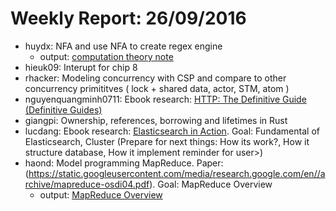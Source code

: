 # Weekly Report: 26/09/2016

- huydx: NFA and use NFA to create regex engine
  - output: [computation theory note](https://gist.github.com/huydx/8c3db98eb015b35a5b51642b769ebd3a)
- hieuk09: Interupt for chip 8
- rhacker: Modeling concurrency with CSP and compare to other concurrency primititves ( lock + shared data, actor, STM, atom )
- nguyenquangminh0711: Ebook research: [HTTP: The Definitive Guide (Definitive Guides)](https://www.amazon.com/HTTP-Definitive-Guide-Guides/dp/1565925092/ref=sr_1_1?ie=UTF8&qid=1474426868&sr=8-1&keywords=http+the+definitive+guide)
- giangpi: Ownership, references, borrowing and lifetimes in Rust
- lucdang: Ebook research: [Elasticsearch in Action](https://www.amazon.com/Elasticsearch-Action-Radu-Gheorghe/dp/1617291625/ref=sr_1_1?s=books&ie=UTF8&qid=1474469939&sr=1-1&keywords=elasticsearch). Goal: Fundamental of Elasticsearch, Cluster (Prepare for next things: How its work?, How it structure database, How it implement reminder for user>)  
- haond: Model programming MapReduce. Paper: (https://static.googleusercontent.com/media/research.google.com/en//archive/mapreduce-osdi04.pdf). Goal: MapReduce Overview
  - output: [MapReduce Overview](http://kipalog.com/posts/Tong-quan-mo-hinh-lap-trinh-MapReduce)
